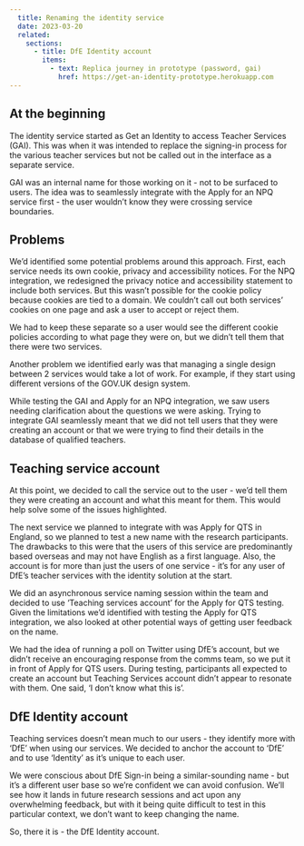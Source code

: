 ```yaml
---
  title: Renaming the identity service
  date: 2023-03-20
  related:
    sections:
      - title: DfE Identity account
        items:
          - text: Replica journey in prototype (password, gai)
            href: https://get-an-identity-prototype.herokuapp.com
---
```



## At the beginning

The identity service started as Get an Identity to access Teacher Services (GAI). This was when it was intended to replace the signing-in process for the various teacher services but not be called out in the interface as a separate service.  

GAI was an internal name for those working on it - not to be surfaced to users. The idea was to seamlessly integrate with the Apply for an NPQ service first - the user wouldn’t know they were crossing service boundaries.


## Problems

We’d identified some potential problems around this approach. First, each service needs its own cookie, privacy and accessibility notices. For the NPQ integration, we redesigned the privacy notice and accessibility statement to include both services. But this wasn’t possible for the cookie policy because cookies are tied to a domain. We couldn’t call out both services’ cookies on one page and ask a user to accept or reject them.

We had to keep these separate so a user would see the different cookie policies according to what page they were on, but we didn’t tell them that there were two services.

Another problem we identified early was that managing a single design between 2 services would take a lot of work. For example, if they start using different versions of the GOV.UK design system.

While testing the GAI and Apply for an NPQ integration, we saw users needing clarification about the questions we were asking. Trying to integrate GAI seamlessly meant that we did not tell users that they were creating an account or that we were trying to find their details in the database of qualified teachers.

## Teaching service account

At this point, we decided to call the service out to the user - we’d tell them they were creating an account and what this meant for them. This would help solve some of the issues highlighted.

The next service we planned to integrate with was Apply for QTS in England, so we planned to test a new name with the research participants. The drawbacks to this were that the users of this service are predominantly based overseas and may not have English as a first language. Also, the account is for more than just the users of one service - it’s for any user of DfE’s teacher services with the identity solution at the start.

We did an asynchronous service naming session within the team and decided to use ‘Teaching services account’ for the Apply for QTS testing. Given the limitations we’d identified with testing the Apply for QTS integration, we also looked at other potential ways of getting user feedback on the name.

We had the idea of running a poll on Twitter using DfE’s account, but we didn’t receive an encouraging response from the comms team, so we put it in front of Apply for QTS users. During testing, participants all expected to create an account but Teaching Services account didn’t appear to resonate with them. One said, ‘I don’t know what this is’.

## DfE Identity account

Teaching services doesn’t mean much to our users - they identify more with ‘DfE’ when using our services. We decided to anchor the account to ‘DfE’ and to use ‘Identity’ as it’s unique to each user.

We were conscious about DfE Sign-in being a similar-sounding name - but it’s a different user base so we’re confident we can avoid confusion. We’ll see how it lands in future research sessions and act upon any overwhelming feedback, but with it being quite difficult to test in this particular context, we don’t want to keep changing the name.

So, there it is - the DfE Identity account.
